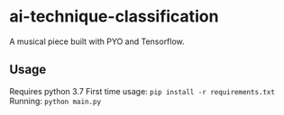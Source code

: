 # ai-technique-classification
A musical piece built with PYO and Tensorflow.

## Usage
Requires python 3.7
First time usage: `pip install -r requirements.txt`
Running: `python main.py`
